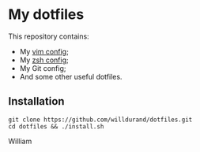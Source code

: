 My dotfiles
===========

This repository contains:

* My [vim config](http://github.com/willdurand/vim-config);
* My [zsh config](http://github.com/willdurand/zsh-config);
* My Git config;
* And some other useful dotfiles.

Installation
------------

    git clone https://github.com/willdurand/dotfiles.git
    cd dotfiles && ./install.sh

William

